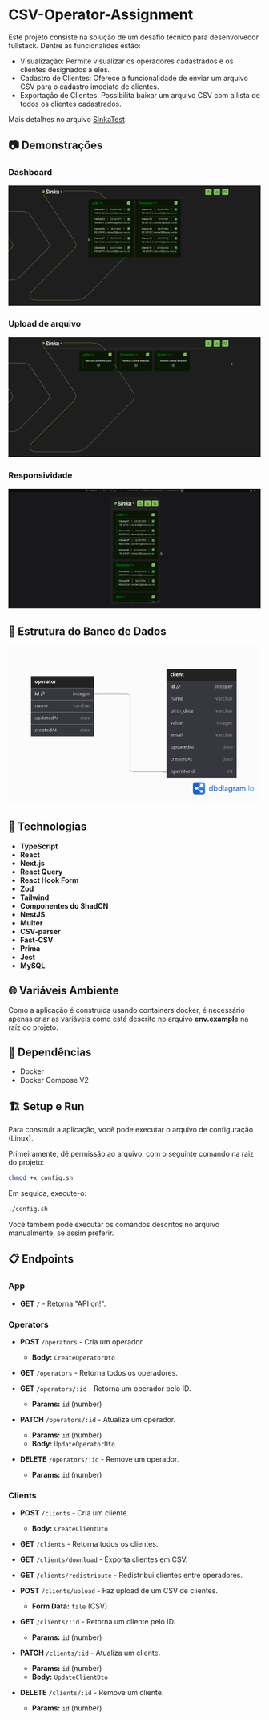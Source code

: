 # CSV-Operator-Assignment

Este projeto consiste na solução de um desafio técnico para desenvolvedor fullstack. Dentre as funcionalides estão:

- Visualização: Permite visualizar os operadores cadastrados e os clientes designados a eles.
- Cadastro de Clientes: Oferece a funcionalidade de enviar um arquivo CSV para o cadastro imediato de clientes.
- Exportação de Clientes: Possibilita baixar um arquivo CSV com a lista de todos os clientes cadastrados.

Mais detalhes no arquivo [SinkaTest](./docs/SinkaTest.md).

## 📷 Demonstrações

### Dashboard

<div align="center">
  <img src="./docs/dashboard.gif" alt="Dashboard">
</div>

### Upload de arquivo

<div align="center">
  <img src="./docs/upload.gif" alt="Upload">
</div>

### Responsividade

<div align="center">
  <img src="./docs/responsivite.gif" alt="Responsividade">
</div>

## 🎲 Estrutura do Banco de Dados

<p align="center">
    <img src="./docs/db.png"  alt="Estrutura do Banco de Dados">
</p>

## 📱 Technologias

- **TypeScript**
- **React**
- **Next.js**
- **React Query**
- **React Hook Form**
- **Zod**
- **Tailwind**
- **Componentes do ShadCN**
- **NestJS**
- **Multer**
- **CSV-parser**
- **Fast-CSV**
- **Prima**
- **Jest**
- **MySQL**

## 🌐 Variáveis Ambiente

Como a aplicação é construída usando containers docker, é necessário apenas criar as variáveis como está descrito no arquivo **env.example** na raíz do projeto.

## 🏁 Dependências

- Docker
- Docker Compose V2

## 🏗 Setup e Run

Para construir a aplicação, você pode executar o arquivo de configuração (Linux).

Primeiramente, dê permissão ao arquivo, com o seguinte comando na raiz do projeto:

```sh
chmod +x config.sh
```

Em seguida, execute-o:

```sh
./config.sh
```

Você também pode executar os comandos descritos no arquivo manualmente, se assim preferir.

## 📋 Endpoints

### App

- **GET** `/` - Retorna "API on!".

### Operators

- **POST** `/operators` - Cria um operador.
  - **Body:** `CreateOperatorDto`
- **GET** `/operators` - Retorna todos os operadores.

- **GET** `/operators/:id` - Retorna um operador pelo ID.

  - **Params:** `id` (number)

- **PATCH** `/operators/:id` - Atualiza um operador.

  - **Params:** `id` (number)
  - **Body:** `UpdateOperatorDto`

- **DELETE** `/operators/:id` - Remove um operador.
  - **Params:** `id` (number)

### Clients

- **POST** `/clients` - Cria um cliente.

  - **Body:** `CreateClientDto`

- **GET** `/clients` - Retorna todos os clientes.

- **GET** `/clients/download` - Exporta clientes em CSV.

- **GET** `/clients/redistribute` - Redistribui clientes entre operadores.

- **POST** `/clients/upload` - Faz upload de um CSV de clientes.

  - **Form Data:** `file` (CSV)

- **GET** `/clients/:id` - Retorna um cliente pelo ID.

  - **Params:** `id` (number)

- **PATCH** `/clients/:id` - Atualiza um cliente.

  - **Params:** `id` (number)
  - **Body:** `UpdateClientDto`

- **DELETE** `/clients/:id` - Remove um cliente.
  - **Params:** `id` (number)
